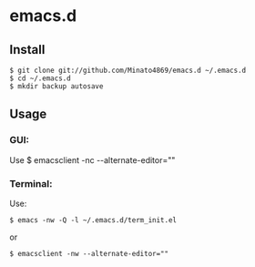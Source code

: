 # emacs.d

## Install

	$ git clone git://github.com/Minato4869/emacs.d ~/.emacs.d
	$ cd ~/.emacs.d
	$ mkdir backup autosave

## Usage
### GUI:
Use
	$ emacsclient -nc --alternate-editor=""

### Terminal:
Use:

	$ emacs -nw -Q -l ~/.emacs.d/term_init.el

or

	$ emacsclient -nw --alternate-editor=""
